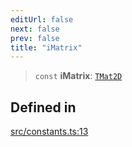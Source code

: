 ```yaml
---
editUrl: false
next: false
prev: false
title: "iMatrix"
---
```


> `const` **iMatrix**: [`TMat2D`](/api/type-aliases/tmat2d/)

## Defined in

[src/constants.ts:13](https://github.com/fabricjs/fabric.js/blob/a0b4adf41e0a1fd81824114cedd4c32bfb8cac25/src/constants.ts#L13)
